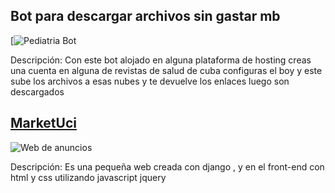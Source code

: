 ## Bot para descargar archivos sin gastar mb

[![Pediatria Bot](https://github.com/Chichimokers/PediatriaBot)

Descripción: Con este bot alojado en alguna plataforma de hosting creas una cuenta en alguna de revistas de salud de cuba 
configuras el boy y este sube los archivos a esas nubes y te devuelve los enlaces luego son descargados
## [MarketUci](https://github.com/Chichimokers/MarketUci)

![Web de anuncios](https://marketuci.onrender.com)

Descripción: Es una pequeña web creada con django , y en el front-end con html y css utilizando javascript jquery 




